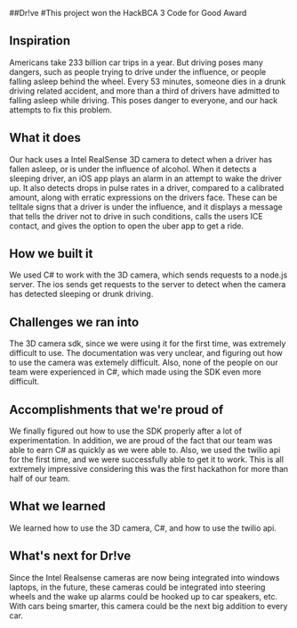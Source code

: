 ##Dr!ve
#This project won the HackBCA 3 Code for Good Award

## Inspiration
Americans take 233 billion car trips in a year. But driving poses many dangers, such as people trying to drive under the influence, or people falling asleep behind the wheel. Every 53 minutes, someone dies in a drunk driving related accident, and more than a third of drivers have admitted to falling asleep while driving. This poses danger to everyone, and our hack attempts to fix this problem.
## What it does
Our hack uses a Intel RealSense 3D camera to detect when a driver has fallen asleep, or is under the influence of alcohol. When it detects a sleeping driver, an iOS app plays an alarm in an attempt to wake the driver up. It also detects drops in pulse rates in a driver, compared to a calibrated amount, along with erratic expressions on the drivers face. These can be telltale signs that a driver is under the influence, and it displays a message that tells the driver not to drive in such conditions, calls the users ICE contact, and gives the option to open the uber app to get a ride. 
## How we built it
We used C# to work with the 3D camera, which sends requests to a node.js server. The ios sends get requests to the server to detect when the camera has detected sleeping or drunk driving. 
## Challenges we ran into
The 3D camera sdk, since we were using it for the first time, was extremely difficult to use. The documentation was very unclear, and figuring out how to use the camera was extemely difficult. Also, none of the people on our team were experienced in C#, which made using the SDK even more difficult.
## Accomplishments that we're proud of
We finally figured out how to use the SDK properly after a lot of experimentation. In addition, we are proud of the fact that our team was able to earn C# as quickly as we were able to. Also, we used the twilio api for the first time, and we were successfully able to get it to work. This is all extremely impressive considering this was the first hackathon for more than half of our team.
## What we learned
We learned how to use the 3D camera, C#, and how to use the twilio api.
## What's next for Dr!ve
Since the Intel Realsense cameras are now being integrated into windows laptops, in the future, these cameras could be integrated into steering wheels and the wake up alarms could be hooked up to car speakers, etc. With cars being smarter, this camera could be the next big addition to every car.
